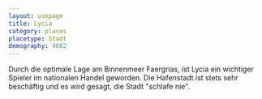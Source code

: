 ```yaml
---
layout: usepage
title: Lycia
category: places
placetype: Stadt
demography: 4662
---
```


Durch die optimale Lage am Binnenmeer Faergrias, ist Lycia ein wichtiger Spieler im nationalen Handel geworden. Die
Hafenstadt ist stets sehr beschäftig und es wird gesagt, die Stadt "schlafe nie".